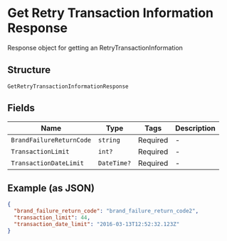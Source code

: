 
# Get Retry Transaction Information Response

Response object for getting an RetryTransactionInformation

## Structure

`GetRetryTransactionInformationResponse`

## Fields

| Name | Type | Tags | Description |
|  --- | --- | --- | --- |
| `BrandFailureReturnCode` | `string` | Required | - |
| `TransactionLimit` | `int?` | Required | - |
| `TransactionDateLimit` | `DateTime?` | Required | - |

## Example (as JSON)

```json
{
  "brand_failure_return_code": "brand_failure_return_code2",
  "transaction_limit": 44,
  "transaction_date_limit": "2016-03-13T12:52:32.123Z"
}
```

